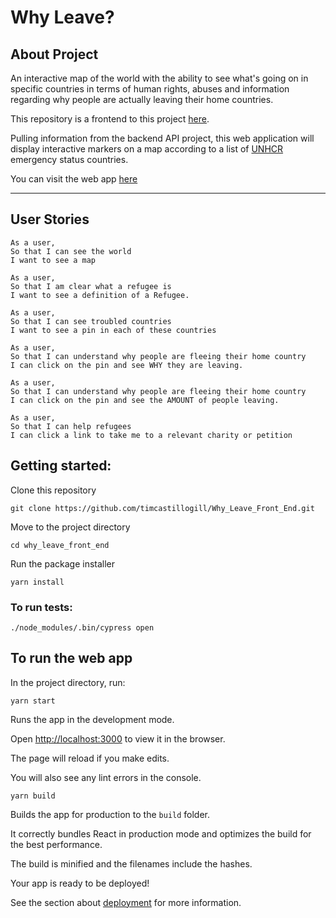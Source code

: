 # **Why Leave?**

## **About Project**

An interactive map of the world with the ability to see what's going on in specific countries in terms of human rights, abuses and information regarding why people are actually leaving their home countries.

This repository is a frontend to this project [here](https://github.com/Joshuamac2/Why-leave-backend).

Pulling information from the backend API project, this web application will display interactive markers on a map according to a list of [UNHCR](https://www.unhcr.org/emergencies.html) emergency status countries.

You can visit the web app [here](https://why-leave.vercel.app/)

---

## **User Stories**

```
As a user,
So that I can see the world
I want to see a map
```

```
As a user,
So that I am clear what a refugee is
I want to see a definition of a Refugee.
```

```
As a user,
So that I can see troubled countries
I want to see a pin in each of these countries
```

```
As a user,
So that I can understand why people are fleeing their home country
I can click on the pin and see WHY they are leaving.
```

```
As a user,
So that I can understand why people are fleeing their home country
I can click on the pin and see the AMOUNT of people leaving.
```

```
As a user,
So that I can help refugees
I can click a link to take me to a relevant charity or petition
```

## **Getting started:**

Clone this repository

```
git clone https://github.com/timcastillogill/Why_Leave_Front_End.git
```

Move to the project directory

```
cd why_leave_front_end
```

Run the package installer

```
yarn install
```

### **To run tests:**

```
./node_modules/.bin/cypress open
```

## **To run the web app**

In the project directory, run:
```
yarn start
```
Runs the app in the development mode.

Open [http://localhost:3000](http://localhost:3000) to view it in the browser.

The page will reload if you make edits.

You will also see any lint errors in the console.

```
yarn build
```
Builds the app for production to the `build` folder.

It correctly bundles React in production mode and optimizes the build for the best performance.

The build is minified and the filenames include the hashes.

Your app is ready to be deployed!

See the section about [deployment](https://facebook.github.io/create-react-app/docs/deployment) for more information.
